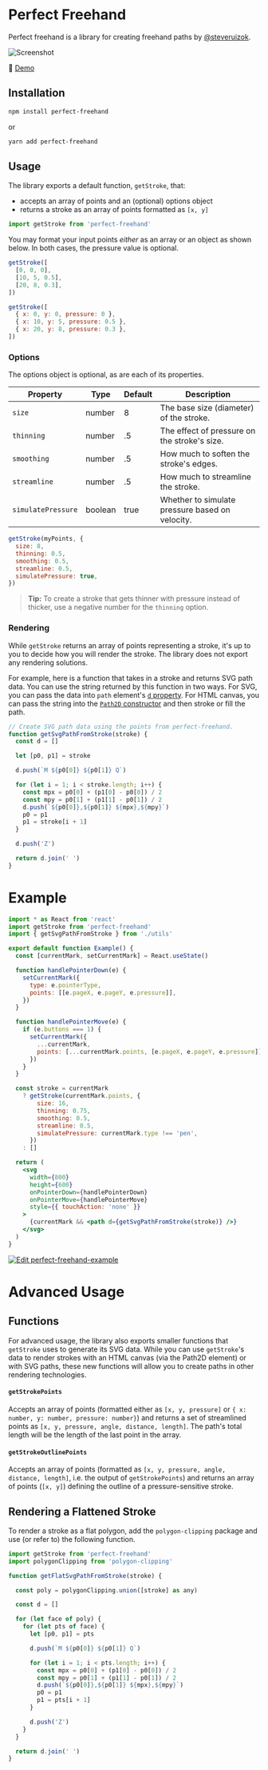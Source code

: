# Perfect Freehand

Perfect freehand is a library for creating freehand paths by [@steveruizok](https://twitter.com/steveruizok).

![Screenshot](https://github.com/steveruizok/perfect-freehand/raw/main/screenshot.png)

🔗 [Demo](https://perfect-freehand-example.vercel.app/)

## Installation

```bash
npm install perfect-freehand
```

or

```bash
yarn add perfect-freehand
```

## Usage

The library exports a default function, `getStroke`, that:

- accepts an array of points and an (optional) options object
- returns a stroke as an array of points formatted as `[x, y]`

```js
import getStroke from 'perfect-freehand'
```

You may format your input points _either_ as an array or an object as shown below. In both cases, the pressure value is optional.

```js
getStroke([
  [0, 0, 0],
  [10, 5, 0.5],
  [20, 8, 0.3],
])

getStroke([
  { x: 0, y: 0, pressure: 0 },
  { x: 10, y: 5, pressure: 0.5 },
  { x: 20, y: 8, pressure: 0.3 },
])
```

### Options

The options object is optional, as are each of its properties.

| Property           | Type    | Default | Description                                     |
| ------------------ | ------- | ------- | ----------------------------------------------- |
| `size`             | number  | 8       | The base size (diameter) of the stroke.         |
| `thinning`         | number  | .5      | The effect of pressure on the stroke's size.    |
| `smoothing`        | number  | .5      | How much to soften the stroke's edges.          |
| `streamline`       | number  | .5      | How much to streamline the stroke.              |
| `simulatePressure` | boolean | true    | Whether to simulate pressure based on velocity. |

```js
getStroke(myPoints, {
  size: 8,
  thinning: 0.5,
  smoothing: 0.5,
  streamline: 0.5,
  simulatePressure: true,
})
```

> **Tip:** To create a stroke that gets thinner with pressure instead of thicker, use a negative number for the `thinning` option.

### Rendering

While `getStroke` returns an array of points representing a stroke, it's up to you to decide how you will render the stroke. The library does not export any rendering solutions.

For example, here is a function that takes in a stroke and returns SVG path data. You can use the string returned by this function in two ways. For SVG, you can pass the data into `path` element's [`d` property](https://developer.mozilla.org/en-US/docs/Web/SVG/Attribute/d). For HTML canvas, you can pass the string into the [`Path2D` constructor](https://developer.mozilla.org/en-US/docs/Web/API/Path2D/Path2D#using_svg_paths) and then stroke or fill the path.

```js
// Create SVG path data using the points from perfect-freehand.
function getSvgPathFromStroke(stroke) {
  const d = []

  let [p0, p1] = stroke

  d.push(`M ${p0[0]} ${p0[1]} Q`)

  for (let i = 1; i < stroke.length; i++) {
    const mpx = p0[0] + (p1[0] - p0[0]) / 2
    const mpy = p0[1] + (p1[1] - p0[1]) / 2
    d.push(`${p0[0]},${p0[1]} ${mpx},${mpy}`)
    p0 = p1
    p1 = stroke[i + 1]
  }

  d.push('Z')

  return d.join(' ')
}
```

# Example

```jsx
import * as React from 'react'
import getStroke from 'perfect-freehand'
import { getSvgPathFromStroke } from './utils'

export default function Example() {
  const [currentMark, setCurrentMark] = React.useState()

  function handlePointerDown(e) {
    setCurrentMark({
      type: e.pointerType,
      points: [[e.pageX, e.pageY, e.pressure]],
    })
  }

  function handlePointerMove(e) {
    if (e.buttons === 1) {
      setCurrentMark({
        ...currentMark,
        points: [...currentMark.points, [e.pageX, e.pageY, e.pressure]],
      })
    }
  }

  const stroke = currentMark
    ? getStroke(currentMark.points, {
        size: 16,
        thinning: 0.75,
        smoothing: 0.5,
        streamline: 0.5,
        simulatePressure: currentMark.type !== 'pen',
      })
    : []

  return (
    <svg
      width={800}
      height={600}
      onPointerDown={handlePointerDown}
      onPointerMove={handlePointerMove}
      style={{ touchAction: 'none' }}
    >
      {currentMark && <path d={getSvgPathFromStroke(stroke)} />}
    </svg>
  )
}
```

[![Edit perfect-freehand-example](https://codesandbox.io/static/img/play-codesandbox.svg)](https://codesandbox.io/s/perfect-freehand-example-biwyi?fontsize=14&hidenavigation=1&theme=dark)

# Advanced Usage

## Functions

For advanced usage, the library also exports smaller functions that `getStroke` uses to generate its SVG data. While you can use `getStroke`'s data to render strokes with an HTML canvas (via the Path2D element) or with SVG paths, these new functions will allow you to create paths in other rendering technologies.

#### `getStrokePoints`

Accepts an array of points (formatted either as `[x, y, pressure]` or `{ x: number, y: number, pressure: number}`) and returns a set of streamlined points as `[x, y, pressure, angle, distance, length]`. The path's total length will be the length of the last point in the array.

#### `getStrokeOutlinePoints`

Accepts an array of points (formatted as `[x, y, pressure, angle, distance, length]`, i.e. the output of `getStrokePoints`) and returns an array of points (`[x, y]`) defining the outline of a pressure-sensitive stroke.

## Rendering a Flattened Stroke

To render a stroke as a flat polygon, add the `polygon-clipping` package and use (or refer to) the following function.

```js
import getStroke from 'perfect-freehand'
import polygonClipping from 'polygon-clipping'

function getFlatSvgPathFromStroke(stroke) {

  const poly = polygonClipping.union([stroke] as any)

  const d = []

  for (let face of poly) {
    for (let pts of face) {
      let [p0, p1] = pts

      d.push(`M ${p0[0]} ${p0[1]} Q`)

      for (let i = 1; i < pts.length; i++) {
        const mpx = p0[0] + (p1[0] - p0[0]) / 2
        const mpy = p0[1] + (p1[1] - p0[1]) / 2
        d.push(`${p0[0]},${p0[1]} ${mpx},${mpy}`)
        p0 = p1
        p1 = pts[i + 1]
      }

      d.push('Z')
    }
  }

  return d.join(' ')
}
```
